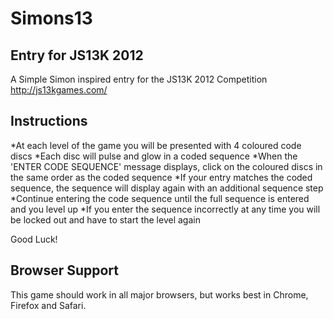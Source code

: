 Simons13
========
Entry for JS13K 2012
-----------------------

A Simple Simon inspired entry for the JS13K 2012 Competition http://js13kgames.com/

Instructions
---------------
*At each level of the game you will be presented with 4 coloured code discs
*Each disc will pulse and glow in a coded sequence
*When the 'ENTER CODE SEQUENCE' message displays, click on the coloured discs in the same order as the coded sequence
*If your entry matches the coded sequence, the sequence will display again with an additional sequence step
*Continue entering the code sequence until the full sequence is entered and you level up
*If you enter the sequence incorrectly at any time you will be locked out and have to start the level again

Good Luck!

Browser Support
------------------
This game should work in all major browsers, but works best in Chrome, Firefox and Safari.